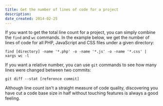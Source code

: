 ```yaml
---
title: Get the number of lines of code for a project
description: 
date_created: 2014-02-25
---
```


If you want to get the total line count for a project, you can simply combine the `find` and `wc` commands. In the example below, we get the number of lines of code for all PHP, JavaScript and CSS files under a given directory:

```
find [directory] -name '*.php' -o -name '*.js' -o -name '*.css' | xargs wc -l

```

If you want a relative number, you can use `git` commands to see how many lines were changed between two commits:

```
git diff --stat [reference commit]

```

Although line count isn't a straight measure of code quality, discovering you have cut a code base size in half without touching features is always a good feeling.

